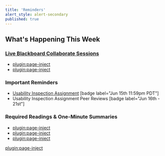 ```yaml
---
title: 'Reminders'
alert_style: alert-secondary
published: true
---
```


## What's Happening This Week

### [Live Blackboard Collaborate Sessions](https://canvas.sfu.ca/courses/53207/external_tools/3544)  
* [plugin:page-inject](../../blackboard-sessions/week-06-1)
* [plugin:page-inject](../../blackboard-sessions/week-06-2)

### Important Reminders

* [Usability Inspection Assignment](https://canvas.sfu.ca/courses/53207/assignments/457116) [badge label="Jun 15th 11:59pm PDT"]  
* Usability Inspection Assignment Peer Reviews [badge label="Jun 16th - 21st"]  

### Required Readings & One-Minute Summaries
* [plugin:page-inject](../../canvaslms-assignments/one-minute-summaries/week-06-1)  
* [plugin:page-inject](../../canvaslms-assignments/one-minute-summaries/week-06-2)  
* [plugin:page-inject](../../canvaslms-assignments/one-minute-summaries/week-06-3)   

[plugin:page-inject](../../canvaslms-assignments/weekly-review-quizzes/week-06?template=partials/linkbutton)
